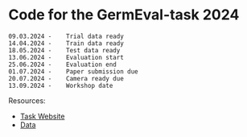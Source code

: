 # Code for the GermEval-task 2024

```
09.03.2024 -	Trial data ready
14.04.2024 -	Train data ready
18.05.2024 -	Test data ready
13.06.2024 -	Evaluation start
25.06.2024 -	Evaluation end
01.07.2024 -	Paper submission due
20.07.2024 -	Camera ready due
13.09.2024 -	Workshop date
```

Resources:
- [Task Website](https://german-easy-to-read.github.io/statements/)
- [Data](TBD)